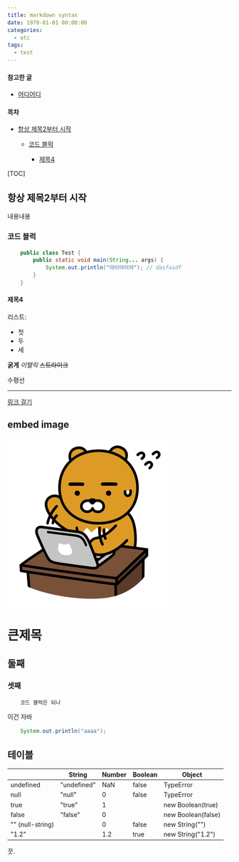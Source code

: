 ```yaml
---
title: markdown syntax
date: 1970-01-01 00:00:00
categories:
  - etc
tags:
  - test
---
```


#### 참고한 글
- [어디어디](/assad)

<h4>목차</h4><ul><li><a href="#항상-제목2부터-시작">항상 제목2부터 시작</a></li><ul><li><a href="#코드-블럭">코드 블럭</a></li><ul><li><a href="#제목4">제목4</a></li></ul></ul></ul>

[TOC]

## 항상 제목2부터 시작
내용내용

### 코드 블럭
```java
    public class Test {
	    public static void main(String... args) {
	        System.out.println("야이야이야"); // dasfasdf
	    }
    }
```

#### 제목4

리스트:
- 첫
- 두
- 세

**굵게**
_이탤릭_
~~스트라이크~~

수평선

---

[링크 걸기](#항상-H2부터-시작)

## embed image
~~![바쁜 라상무](/images/kakao-ryon-busy.png)~~

# 큰제목
## 둘째
### 셋째
```
	코드 블럭은 되나
```
이건 자바
```java
	System.out.println("aaaa");
```

## 테이블
|                  | String      | Number | Boolean | Object                 |
|------------------|-------------|--------|---------|------------------------|
| undefined        | "undefined" | NaN    | false   | TypeError              |
| null             | "null"      | 0      | false   | TypeError              |
| true             | "true"      | 1      |         | new Boolean(true)      |
| false            | "false"     | 0      |         | new Boolean(false)     |
| "" (null-string) |             | 0      | false   | new String("")         |
| "1.2"            |             | 1.2    | true    | new String("1.2")      |


끗.
